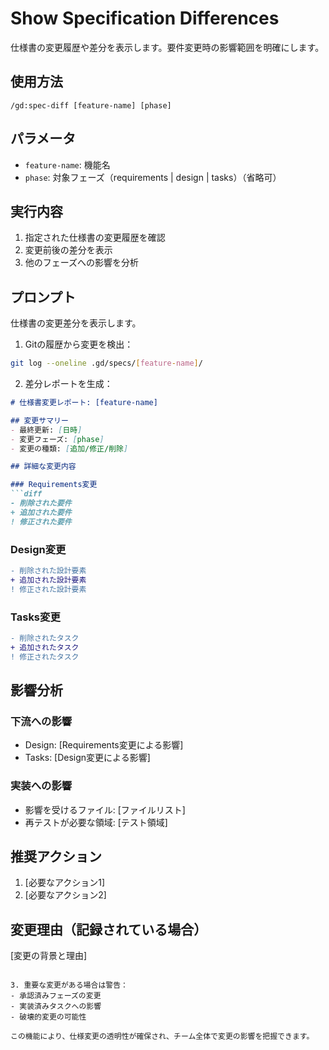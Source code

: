 # Show Specification Differences

仕様書の変更履歴や差分を表示します。要件変更時の影響範囲を明確にします。

## 使用方法
```
/gd:spec-diff [feature-name] [phase]
```

## パラメータ
- `feature-name`: 機能名
- `phase`: 対象フェーズ（requirements | design | tasks）（省略可）

## 実行内容

1. 指定された仕様書の変更履歴を確認
2. 変更前後の差分を表示
3. 他のフェーズへの影響を分析

## プロンプト

仕様書の変更差分を表示します。

1. Gitの履歴から変更を検出：
```bash
git log --oneline .gd/specs/[feature-name]/
```

2. 差分レポートを生成：

```markdown
# 仕様書変更レポート: [feature-name]

## 変更サマリー
- 最終更新: [日時]
- 変更フェーズ: [phase]
- 変更の種類: [追加/修正/削除]

## 詳細な変更内容

### Requirements変更
```diff
- 削除された要件
+ 追加された要件
! 修正された要件
```

### Design変更
```diff
- 削除された設計要素
+ 追加された設計要素
! 修正された設計要素
```

### Tasks変更
```diff
- 削除されたタスク
+ 追加されたタスク
! 修正されたタスク
```

## 影響分析

### 下流への影響
- Design: [Requirements変更による影響]
- Tasks: [Design変更による影響]

### 実装への影響
- 影響を受けるファイル: [ファイルリスト]
- 再テストが必要な領域: [テスト領域]

## 推奨アクション
1. [必要なアクション1]
2. [必要なアクション2]

## 変更理由（記録されている場合）
[変更の背景と理由]
```

3. 重要な変更がある場合は警告：
- 承認済みフェーズの変更
- 実装済みタスクへの影響
- 破壊的変更の可能性

この機能により、仕様変更の透明性が確保され、チーム全体で変更の影響を把握できます。